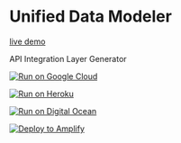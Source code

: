 # Unified Data Modeler

[live demo](https://unified-data-modeler-pzvliftlcq-uw.a.run.app/)

API Integration Layer Generator

[![Run on Google
Cloud](https://deploy.cloud.run/button.svg)](https://deploy.cloud.run/?git_repo=https://github.com/theswerd/Unified-Data-Modeler.git)


[![Run on Heroku](https://www.herokucdn.com/deploy/button.svg)](https://heroku.com/deploy?template=https://github.com/theswerd/Unified-Data-Modeler.git)

[![Run on Digital Ocean](https://www.deploytodo.com/do-btn-blue.svg)](https://cloud.digitalocean.com/apps/new?repo=https://github.com/theswerd/Unified-Data-Modeler/tree/main)

[![Deploy to Amplify](https://oneclick.amplifyapp.com/button.svg)](https://console.aws.amazon.com/amplify/home#/deploy?repo=https://github.com/theswerd/Unified-Data-Modeler)
